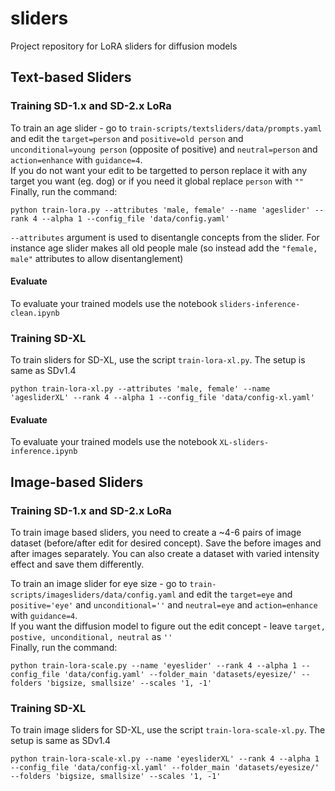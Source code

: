 # sliders
Project repository for LoRA sliders for diffusion models

## Text-based Sliders
### Training SD-1.x and SD-2.x LoRa
To train an age slider - go to `train-scripts/textsliders/data/prompts.yaml` and edit the `target=person` and `positive=old person` and `unconditional=young person` (opposite of positive) and `neutral=person` and `action=enhance` with `guidance=4`. <br>
If you do not want your edit to be targetted to person replace it with any target you want (eg. dog) or if you need it global replace `person` with `""`  <br>
Finally, run the command:
```
python train-lora.py --attributes 'male, female' --name 'ageslider' --rank 4 --alpha 1 --config_file 'data/config.yaml'
```

`--attributes` argument is used to disentangle concepts from the slider. For instance age slider makes all old people male (so instead add the `"female, male"` attributes to allow disentanglement)


#### Evaluate 
To evaluate your trained models use the notebook `sliders-inference-clean.ipynb`


### Training SD-XL
To train sliders for SD-XL, use the script `train-lora-xl.py`. The setup is same as SDv1.4

```
python train-lora-xl.py --attributes 'male, female' --name 'agesliderXL' --rank 4 --alpha 1 --config_file 'data/config-xl.yaml'
```

#### Evaluate 
To evaluate your trained models use the notebook `XL-sliders-inference.ipynb`


## Image-based Sliders
### Training SD-1.x and SD-2.x LoRa
To train image based sliders, you need to create a ~4-6 pairs of image dataset (before/after edit for desired concept). Save the before images and after images separately. You can also create a dataset with varied intensity effect and save them differently. 

To train an image slider for eye size - go to `train-scripts/imagesliders/data/config.yaml` and edit the `target=eye` and `positive='eye'` and `unconditional=''` and `neutral=eye` and `action=enhance` with `guidance=4`. <br>
If you want the diffusion model to figure out the edit concept - leave `target, postive, unconditional, neutral` as `''`<br>
Finally, run the command:
```
python train-lora-scale.py --name 'eyeslider' --rank 4 --alpha 1 --config_file 'data/config.yaml' --folder_main 'datasets/eyesize/' --folders 'bigsize, smallsize' --scales '1, -1' 
```

### Training SD-XL
To train image sliders for SD-XL, use the script `train-lora-scale-xl.py`. The setup is same as SDv1.4

```
python train-lora-scale-xl.py --name 'eyesliderXL' --rank 4 --alpha 1 --config_file 'data/config-xl.yaml' --folder_main 'datasets/eyesize/' --folders 'bigsize, smallsize' --scales '1, -1' 
```
